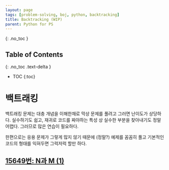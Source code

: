 ```yaml
---
layout: page
tags: [problem-solving, boj, python, backtracking]
title: Backtracking (WIP)
parent: Python for PS
---
```


{: .no_toc }
## Table of Contents
{: .no_toc .text-delta }
- TOC
{:toc}

# 백트래킹
 백트래킹 문제는 대충 개념을 이해한채로 막상 문제를 풀려고 그러면
 난이도가 상당하다. 실수하기도 쉽고, 재귀로 코드를 짜야하는 특성 상
 실수한 부분을 찾아내기도 정말 어렵다. 그러므로 많은 연습이 필요하다.

 한편으로는 응용 문제가 그렇게 많지 않기 때문에 (정말?) 예제를 꼼꼼히
 풀고 기본적인 코드의 형태를 익혀두면 그럭저럭 할만 하다.

## [15649번: N과 M (1)](https://www.acmicpc.net/problem/15649)
